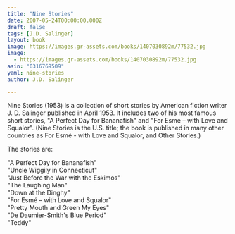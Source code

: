 ```yaml
---
title: "Nine Stories"
date: 2007-05-24T00:00:00.000Z
draft: false
tags: [J.D. Salinger]
layout: book
image: https://images.gr-assets.com/books/1407030892m/77532.jpg
image: 
  - https://images.gr-assets.com/books/1407030892m/77532.jpg
asin: "0316769509"
yaml: nine-stories
author: J.D. Salinger

---
```


Nine Stories (1953) is a collection of short stories by American fiction writer J. D. Salinger published in April 1953. It includes two of his most famous short stories, "A Perfect Day for Bananafish" and "For Esmé – with Love and Squalor". (Nine Stories is the U.S. title; the book is published in many other countries as For Esmé - with Love and Squalor, and Other Stories.)  
  
The stories are:  
  
"A Perfect Day for Bananafish"  
"Uncle Wiggily in Connecticut"  
"Just Before the War with the Eskimos"  
"The Laughing Man"  
"Down at the Dinghy"  
"For Esmé – with Love and Squalor"  
"Pretty Mouth and Green My Eyes"  
"De Daumier-Smith's Blue Period"  
"Teddy"